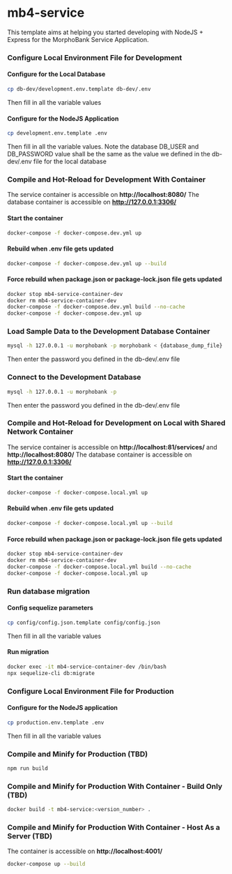 # mb4-service

This template aims at helping you started developing with NodeJS + Express for the MorphoBank Service Application.

### Configure Local Environment File for Development
#### Configure for the Local Database
```sh
cp db-dev/development.env.template db-dev/.env
```
Then fill in all the variable values

#### Configure for the NodeJS Application
```sh
cp development.env.template .env
```
Then fill in all the variable values. Note the database DB_USER and DB_PASSWORD value shall be the same as the value we defined in the db-dev/.env file for the local database


### Compile and Hot-Reload for Development With Container
The service container is accessible on **http://localhost:8080/**
The database container is accessible on **http://127.0.0.1:3306/**

#### Start the container
```sh
docker-compose -f docker-compose.dev.yml up
```

#### Rebuild when .env file gets updated
```sh
docker-compose -f docker-compose.dev.yml up --build
```

#### Force rebuild when package.json or package-lock.json file gets updated
```sh
docker stop mb4-service-container-dev
docker rm mb4-service-container-dev
docker-compose -f docker-compose.dev.yml build --no-cache
docker-compose -f docker-compose.dev.yml up
```


### Load Sample Data to the Development Database Container
```sh
mysql -h 127.0.0.1 -u morphobank -p morphobank < {database_dump_file}
```
Then enter the password you defined in the db-dev/.env file


### Connect to the Development Database
```sh
mysql -h 127.0.0.1 -u morphobank -p 
```
Then enter the password you defined in the db-dev/.env file


### Compile and Hot-Reload for Development on Local with Shared Network Container
The service container is accessible on **http://localhost:81/services/** and **http://localhost:8080/**
The database container is accessible on **http://127.0.0.1:3306/**

#### Start the container
```sh
docker-compose -f docker-compose.local.yml up
```

#### Rebuild when .env file gets updated
```sh
docker-compose -f docker-compose.local.yml up --build
```

#### Force rebuild when package.json or package-lock.json file gets updated
```sh
docker stop mb4-service-container-dev
docker rm mb4-service-container-dev
docker-compose -f docker-compose.local.yml build --no-cache
docker-compose -f docker-compose.local.yml up
```

### Run database migration
#### Config sequelize parameters
```sh
cp config/config.json.template config/config.json
```
Then fill in all the variable values

#### Run migration
```sh
docker exec -it mb4-service-container-dev /bin/bash
npx sequelize-cli db:migrate
```

### Configure Local Environment File for Production
#### Configure for the NodeJS application
```sh
cp production.env.template .env
```
Then fill in all the variable values


### Compile and Minify for Production (TBD)
```sh
npm run build
```


### Compile and Minify for Production With Container - Build Only (TBD)
```sh
docker build -t mb4-service:<version_number> .
```


### Compile and Minify for Production With Container - Host As a Server (TBD)
The container is accessible on **http://localhost:4001/**

```sh
docker-compose up --build
```